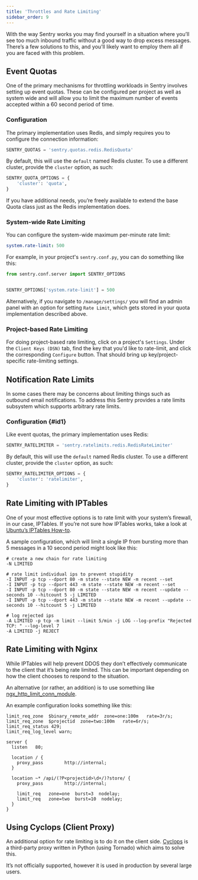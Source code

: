 ```yaml
---
title: 'Throttles and Rate Limiting'
sidebar_order: 9
---
```


With the way Sentry works you may find yourself in a situation where you’ll see too much inbound traffic without a good way to drop excess messages. There’s a few solutions to this, and you’ll likely want to employ them all if you are faced with this problem.

## Event Quotas

One of the primary mechanisms for throttling workloads in Sentry involves setting up event quotas. These can be configured per project as well as system wide and will allow you to limit the maximum number of events accepted within a 60 second period of time.

### Configuration

The primary implementation uses Redis, and simply requires you to configure the connection information:

```python
SENTRY_QUOTAS = 'sentry.quotas.redis.RedisQuota'
```

By default, this will use the `default` named Redis cluster. To use a different cluster, provide the `cluster` option, as such:

```python
SENTRY_QUOTA_OPTIONS = {
    'cluster': 'quota',
}
```

If you have additional needs, you’re freely available to extend the base Quota class just as the Redis implementation does.

### System-wide Rate Limiting

You can configure the system-wide maximum per-minute rate limit:

```yaml
system.rate-limit: 500
```

For example, in your project's `sentry.conf.py`, you can do something like this:

```python
from sentry.conf.server import SENTRY_OPTIONS


SENTRY_OPTIONS['system.rate-limit'] = 500
```

Alternatively, if you navigate to `/manage/settings/` you will find an admin panel with an option for setting `Rate Limit`, which gets stored in your quota implementation described above.

### Project-based Rate Limiting

For doing project-based rate limiting, click on a project's `Settings`. Under the `Client Keys (DSN)` tab, find the key that you'd like to rate-limit, and click the corresponding `Configure` button. That should bring up key/project-specific rate-limiting settings.

## Notification Rate Limits

In some cases there may be concerns about limiting things such as outbound email notifications. To address this Sentry provides a rate limits subsystem which supports arbitrary rate limits.

### Configuration {#id1}

Like event quotas, the primary implementation uses Redis:

```python
SENTRY_RATELIMITER = 'sentry.ratelimits.redis.RedisRateLimiter'
```

By default, this will use the `default` named Redis cluster. To use a different cluster, provide the `cluster` option, as such:

```python
SENTRY_RATELIMITER_OPTIONS = {
    'cluster': 'ratelimiter',
}
```

## Rate Limiting with IPTables

One of your most effective options is to rate limit with your system’s firewall, in our case, IPTables. If you’re not sure how IPTables works, take a look at [Ubuntu’s IPTables How-to](https://help.ubuntu.com/community/IptablesHowTo).

A sample configuration, which will limit a single IP from bursting more than 5 messages in a 10 second period might look like this:

```
# create a new chain for rate limiting
-N LIMITED

# rate limit individual ips to prevent stupidity
-I INPUT -p tcp --dport 80 -m state --state NEW -m recent --set
-I INPUT -p tcp --dport 443 -m state --state NEW -m recent --set
-I INPUT -p tcp --dport 80 -m state --state NEW -m recent --update --seconds 10 --hitcount 5 -j LIMITED
-I INPUT -p tcp --dport 443 -m state --state NEW -m recent --update --seconds 10 --hitcount 5 -j LIMITED

# log rejected ips
-A LIMITED -p tcp -m limit --limit 5/min -j LOG --log-prefix "Rejected TCP: " --log-level 7
-A LIMITED -j REJECT
```

## Rate Limiting with Nginx

While IPTables will help prevent DDOS they don’t effectively communicate to the client that it’s being rate limited. This can be important depending on how the client chooses to respond to the situation.

An alternative (or rather, an addition) is to use something like [ngx_http_limit_conn_module](http://nginx.org/en/docs/http/ngx_http_limit_conn_module.html).

An example configuration looks something like this:

```nginx
limit_req_zone  $binary_remote_addr  zone=one:100m   rate=3r/s;
limit_req_zone  $projectid  zone=two:100m   rate=6r/s;
limit_req_status 429;
limit_req_log_level warn;

server {
  listen   80;

  location / {
    proxy_pass        http://internal;
  }

  location ~* /api/(?P<projectid>\d+/)?store/ {
    proxy_pass        http://internal;

    limit_req   zone=one  burst=3  nodelay;
    limit_req   zone=two  burst=10  nodelay;
  }
}
```

## Using Cyclops (Client Proxy)

An additional option for rate limiting is to do it on the client side. [Cyclops](https://github.com/heynemann/cyclops) is a third-party proxy written in Python (using Tornado) which aims to solve this.

It’s not officially supported, however it is used in production by several large users.
